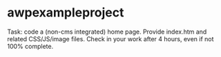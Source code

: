awpexampleproject
=================

Task: code a (non-cms integrated) home page. Provide index.htm and related CSS/JS/image files. Check in your work after 4 hours, even if not 100% complete. 